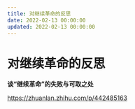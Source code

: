 ```yaml
---
title: 对继续革命的反思
date: 2022-02-13 00:00:00
updated: 2022-02-13 00:00:00
---
```


# 对继续革命的反思

**谈“继续革命”的失败与可取之处**

https://zhuanlan.zhihu.com/p/442485163
